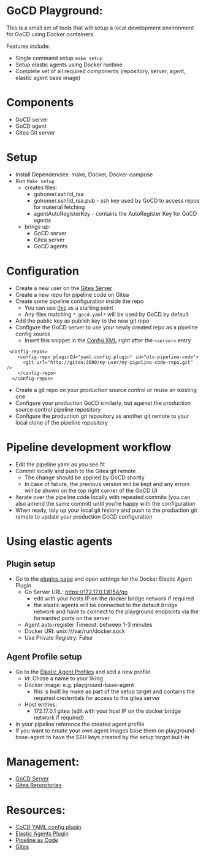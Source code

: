 # GoCD Playground:

This is a small set of tools that will setup a local development environment for GoCD using Docker containers.

Features include:
* Single command setup `make setup`
* Setup elastic agents using Docker runtime
* Complete set of all required components (repository, server, agent, elastic agent base image)

# Components
* GoCD server
* GoCD agent
* Gitea Git server

# Setup
* Install Dependencies: make, Docker, Docker-compose
* Run `Make setup`
  * creates files:
    * gohome/.ssh/id_rsa
    * gohome/.ssh/id_rsa.pub - ssh key used by GoCD to access repos for material fetching
    * agentAutoRegisterKey - contains the AutoRegister Key for GoCD agents
  * brings up:
    * GoCD server
    * Gitea server
    * GoCD agents
    
# Configuration
* Create a new user on the [Gitea Server](http://localhost:3000)
* Create a new repo for pipeline code on Gitea
* Create some pipeline configuration inside the repo
   * You can use [this](https://github.com/tomzo/gocd-yaml-config-example/blob/master/ci.gocd.yaml) as a starting point
   * Any files matching `*.gocd.yaml*` will be used by GoCD by default
* Add the public key as publish key to the new git repo
* Configure the GoCD server to use your newly created repo as a pipeline config source
  * Insert this snippet in the [Config XML](http://localhost:8153/go/admin/config_xml/edit) right after the `<server>` entry
```
 <config-repos>
    <config-repo pluginId="yaml.config.plugin" id="ots-pipeline-code">
      <git url="http://gitea:3000/my-user/my-pipeline-code-repo.git" />
    </config-repo>
  </config-repos>
```
* Create a git repo on your production source control or reuse an existing one
* Configure your production GoCD similarly, but against the production source control pipeline repository
* Configure the production git repository as another git remote to your local clone of the pipeline repository

# Pipeline development workflow
* Edit the pipeline yaml as you see fit
* Commit locally and push to the Gitea git remote
  * The change should be applied by GoCD shortly
  * In case of failure, the previous version will be kept and any errors will be shown on the top right corner of the GoCD UI
* Iterate over the pipeline code locally with repeated commits (you can also amend the same commit) until you're happy with the configuration
* When ready, tidy up your local git history and push to the production git remote to update your production GoCD configuration

# Using elastic agents
## Plugin setup
* Go to the [plugins page](http://localhost:8153/go/admin/plugins) and open settings for the Docker Elastic Agent Plugin
  * Go Server URL: https://172.17.0.1:8154/go
    * edit with your hosts IP on the docker bridge network if required
    * the elastic agents will be connected to the default bridge network and have to connect to the playground endpoints via the forwarded ports on the server
  * Agent auto-register Timeout: between 1-3 minutes 
  * Docker URI: unix:///var/run/docker.sock
  * Use Private Registry: False

## Agent Profile setup
* Go to the [Elastic Agent Profiles](http://localhost:8153/go/admin/elastic_profiles) and add a new profile
  * Id: Chose a name to your liking
  * Docker image: e.g. playground-base-agent
    * this is built by make as part of the setup target and contains the required credentials for access to the gitea server
  * Host entries:
    * 172.17.0.1 gitea (edit with your host IP on the docker bridge network if required)
* In your pipeline reference the created agent profile
* If you want to create your own agent images base them on playground-base-agent to have the SSH keys created by the setup target built-in

# Management:
* [GoCD Server](http://localhost:8153)
* [Gitea Repositories](http://localhost:3000)

# Resources:
* [CoCD YAML config plugin](https://github.com/tomzo/gocd-yaml-config-plugin)
* [Elastic Agents Plugin](https://github.com/gocd-contrib/docker-elastic-agents)
* [Pipeline as Code](https://docs.gocd.org/current/advanced_usage/pipelines_as_code.html)
* [Gitea](https://gitea.io)
